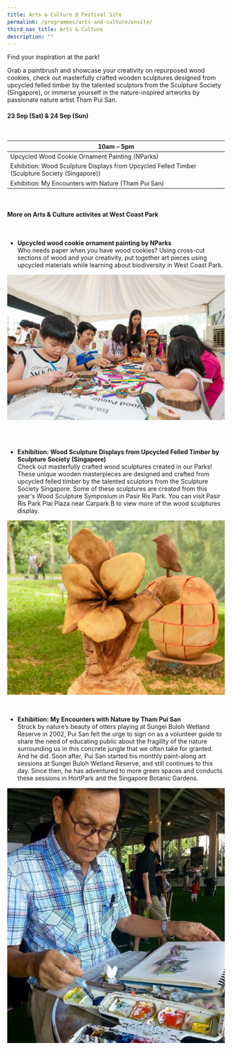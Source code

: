```yaml
---
title: Arts & Culture @ Festival Site
permalink: /programmes/arts-and-culture/onsite/
third_nav_title: Arts & Culture
description: ""
---
```

Find your inspiration at the park! 

Grab a paintbrush and showcase your creativity on repurposed wood cookies, check out masterfully crafted wooden sculptures designed from upcycled felled timber by the talented sculptors from the Sculpture Society (Singapore), or immerse yourself in the nature-inspired artworks by passionate nature artist Tham Pui San. 


#### 23 Sep (Sat) &amp; 24 Sep (Sun) <br>

<br>

| 10am – 5pm |
| -------- |
| Upcycled Wood Cookie Ornament Painting (NParks) | 
| Exhibition: Wood Sculpture Displays from Upcycled Felled Timber (Sculpture Society (Singapore)) |
| Exhibition: My Encounters with Nature (Tham Pui San) |


<br>

#### More on Arts &amp; Culture activites at West Coast Park

<br>


* **Upcycled wood cookie ornament painting by NParks** <br>
Who needs paper when you have wood cookies? Using cross-cut sections of wood and your creativity, put together art pieces using upcycled materials while learning about biodiversity in West Coast Park.

![Wood Cookie art](/images/parks%20fest%20wood%20cookie%20art.jpg)

<br>
<br>

* **Exhibition: Wood Sculpture Displays from Upcycled Felled Timber by Sculpture Society (Singapore)** <br> Check out masterfully crafted wood sculptures created in our Parks! These unique wooden masterpieces are designed and crafted from upcycled felled timber by the talented sculptors from the Sculpture Society Singapore. Some of these sculptures are created from this year's Wood Sculpture Symposium in Pasir Ris Park. You can visit Pasir Ris Park Piai Plaza near Carpark B to view more of the wood sculptures display.

![Sculpture Display](/images/teo%20huey%20ling_the%20amaryllis%20flower_2023.png)

<br> 

* **Exhibition: My Encounters with Nature by Tham Pui San**
<br> Struck by nature’s beauty of otters playing at Sungei Buloh Wetland Reserve in 2002, Pui San felt the urge to sign on as a volunteer guide to share the need of educating public about the fragility of the nature surrounding us in this concrete jungle that we often take for granted. And he did. Soon after, Pui San started his monthly paint-along art sessions at Sungei Buloh Wetland Reserve, and still continues to this day. Since then, he has adventured to more green spaces and conducts these sessions in HortPark and the Singapore Botanic Gardens.


![Tham Pui San](/images/tham%20pui%20san.jpeg)